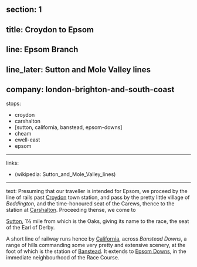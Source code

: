 ﻿section: 1
----
title: Croydon to Epsom
----
line: Epsom Branch
----
line_later: Sutton and Mole Valley lines
----
company: london-brighton-and-south-coast
----
stops:
- croydon
- carshalton
- [sutton, california, banstead, epsom-downs]
- cheam
- ewell-east
- epsom
----
links:
- (wikipedia: Sutton_and_Mole_Valley_lines)
----
text: Presuming that our traveller is intended for Epsom, we proceed by the line of rails past [Croydon](/stations/croydon) town station, and pass by the pretty little village of *Beddington*, and the time-honoured seat of the Carews, thence to the station at [Carshalton](/stations/carshalton). Proceeding thense, we come to

[Sutton](/stations/sutton), 1½ mile from which is the Oaks, giving its name to the race, the seat of the Earl of Derby.

A short line of railway runs hence by [California](/stations/california), across *Banstead Downs*, a range of hills commanding some very pretty and extensive scenery, at the foot of which is the station of [Banstead](/stations/banstead). It extends to [Epsom Downs](/stations/epsom-downs), in the immediate neighbourhood of the Race Course.
